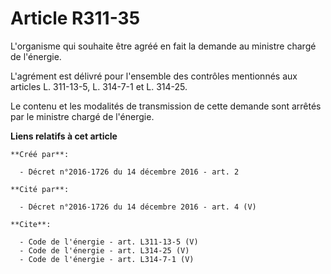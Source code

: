 # Article R311-35

L'organisme qui souhaite être agréé en fait la demande au ministre chargé de l'énergie. 

L'agrément est délivré pour l'ensemble des contrôles mentionnés aux articles L. 311-13-5, L. 314-7-1 et L. 314-25. 

Le contenu et les modalités de transmission de cette demande sont arrêtés par le ministre chargé de l'énergie.

**Liens relatifs à cet article**

	**Créé par**:

	  - Décret n°2016-1726 du 14 décembre 2016 - art. 2

	**Cité par**:

	  - Décret n°2016-1726 du 14 décembre 2016 - art. 4 (V)

	**Cite**:

	  - Code de l'énergie - art. L311-13-5 (V)
	  - Code de l'énergie - art. L314-25 (V)
	  - Code de l'énergie - art. L314-7-1 (V)
